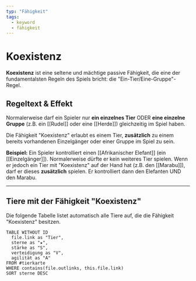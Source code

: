 ```yaml
---
typ: "Fähigkeit"
tags:
  - keyword
  - fähigkeit
---
```


# Koexistenz

**Koexistenz** ist eine seltene und mächtige passive Fähigkeit, die eine der fundamentalsten Regeln des Spiels bricht: die "Ein-Tier/Eine-Gruppe"-Regel.

## Regeltext & Effekt

Normalerweise darf ein Spieler nur **ein einzelnes Tier** ODER **eine einzelne Gruppe** (z.B. ein [[Rudel]] oder eine [[Herde]]) gleichzeitig im Spiel haben.

Die Fähigkeit "Koexistenz" erlaubt es einem Tier, **zusätzlich** zu einem bereits vorhandenen Einzelgänger oder einer Gruppe im Spiel zu sein.

**Beispiel:**
Ein Spieler kontrolliert einen [[Afrikanischer Elefant]] (ein [[Einzelgänger]]). Normalerweise dürfte er kein weiteres Tier spielen. Wenn er jedoch ein Tier mit "Koexistenz" auf der Hand hat (z.B. den [[Marabu]]), darf er dieses **zusätzlich** spielen. Er kontrolliert dann den Elefanten UND den Marabu.

---
## Tiere mit der Fähigkeit "Koexistenz"

Die folgende Tabelle listet automatisch alle Tiere auf, die die Fähigkeit "Koexistenz" besitzen.

```dataview
TABLE WITHOUT ID   
  file.link as "Tier",    
  sterne as "★",
  stärke as "S",
  verteidigung as "V",
  agilität as "A"
FROM #tierkarte
WHERE contains(file.outlinks, this.file.link)
SORT sterne DESC
````